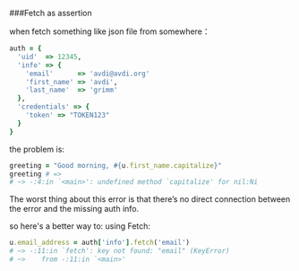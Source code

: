 ###Fetch as assertion 

when fetch something like json file from somewhere：
```ruby
auth = {
  'uid'  => 12345,
  'info' => {
    'email'      => 'avdi@avdi.org'
    'first_name' => 'avdi',
    'last_name'  => 'grimm'
  },
  'credentials' => {
    'token' => "TOKEN123"
  }
}
```

the problem is:

```ruby
greeting = "Good morning, #{u.first_name.capitalize}"
greeting # => 
# ~> -:4:in `<main>': undefined method `capitalize' for nil:Ni
```

The worst thing about this error is that there’s no direct connection between the error and the missing auth info.

so here's a better way to: using Fetch: 

```ruby
u.email_address = auth['info'].fetch('email')
# ~> -:11:in `fetch': key not found: "email" (KeyError)
# ~>    from -:11:in `<main>'
```
